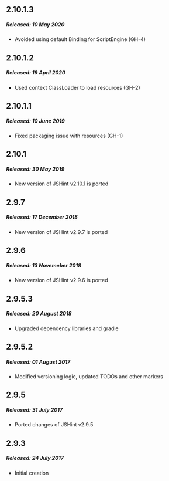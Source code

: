 ## 2.10.1.3
##### Released: 10 May 2020
  * Avoided using default Binding for ScriptEngine (GH-4)
  
## 2.10.1.2
##### Released: 19 April 2020
  * Used context ClassLoader to load resources (GH-2)
  
## 2.10.1.1
##### Released: 10 June 2019
  * Fixed packaging issue with resources (GH-1)

## 2.10.1
##### Released: 30 May 2019
  * New version of JSHint v2.10.1 is ported
  
## 2.9.7
##### Released: 17 December 2018
  * New version of JSHint v2.9.7 is ported
  
## 2.9.6
##### Released: 13 Novemeber 2018
  * New version of JSHint v2.9.6 is ported
  
## 2.9.5.3
##### Released: 20 August 2018
  * Upgraded dependency libraries and gradle
  
## 2.9.5.2
##### Released: 01 August 2017
  * Modified versioning logic, updated TODOs and other markers
  
## 2.9.5
##### Released: 31 July 2017
  * Ported changes of JSHint v2.9.5
  
## 2.9.3
##### Released: 24 July 2017
  * Initial creation
